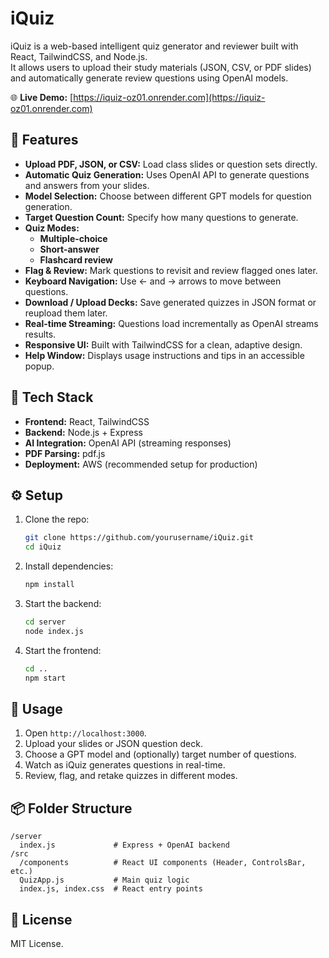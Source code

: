 # iQuiz

iQuiz is a web-based intelligent quiz generator and reviewer built with React, TailwindCSS, and Node.js.  
It allows users to upload their study materials (JSON, CSV, or PDF slides) and automatically generate review questions using OpenAI models.

🌐 **Live Demo:** [https://iquiz-oz01.onrender.com](https://iquiz-oz01.onrender.com)

## 🚀 Features

- **Upload PDF, JSON, or CSV:** Load class slides or question sets directly.
- **Automatic Quiz Generation:** Uses OpenAI API to generate questions and answers from your slides.
- **Model Selection:** Choose between different GPT models for question generation.
- **Target Question Count:** Specify how many questions to generate.
- **Quiz Modes:**
  - **Multiple-choice**
  - **Short-answer**
  - **Flashcard review**
- **Flag & Review:** Mark questions to revisit and review flagged ones later.
- **Keyboard Navigation:** Use ← and → arrows to move between questions.
- **Download / Upload Decks:** Save generated quizzes in JSON format or reupload them later.
- **Real-time Streaming:** Questions load incrementally as OpenAI streams results.
- **Responsive UI:** Built with TailwindCSS for a clean, adaptive design.
- **Help Window:** Displays usage instructions and tips in an accessible popup.

## 🧩 Tech Stack

- **Frontend:** React, TailwindCSS
- **Backend:** Node.js + Express
- **AI Integration:** OpenAI API (streaming responses)
- **PDF Parsing:** pdf.js
- **Deployment:** AWS (recommended setup for production)

## ⚙️ Setup

1. Clone the repo:
   ```bash
   git clone https://github.com/yourusername/iQuiz.git
   cd iQuiz
   ```

2. Install dependencies:
   ```bash
   npm install
   ```

3. Start the backend:
   ```bash
   cd server
   node index.js
   ```

4. Start the frontend:
   ```bash
   cd ..
   npm start
   ```

## 🧠 Usage

1. Open `http://localhost:3000`.
2. Upload your slides or JSON question deck.
3. Choose a GPT model and (optionally) target number of questions.
4. Watch as iQuiz generates questions in real-time.
5. Review, flag, and retake quizzes in different modes.

## 📦 Folder Structure
```
/server
  index.js             # Express + OpenAI backend
/src
  /components          # React UI components (Header, ControlsBar, etc.)
  QuizApp.js           # Main quiz logic
  index.js, index.css  # React entry points
```

## 📄 License
MIT License.
